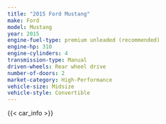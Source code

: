 ```yaml
---
title: "2015 Ford Mustang"
make: Ford
model: Mustang
year: 2015
engine-fuel-type: premium unleaded (recommended)
engine-hp: 310
engine-cylinders: 4
transmission-type: Manual
driven-wheels: Rear wheel drive
number-of-doors: 2
market-category: High-Performance
vehicle-size: Midsize
vehicle-style: Convertible
---
```


{{< car_info >}}

